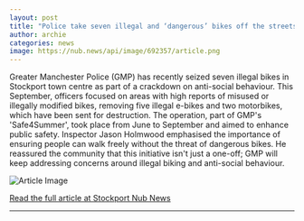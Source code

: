 ```yaml
---
layout: post
title: "Police take seven illegal and ‘dangerous’ bikes off the streets of Stockport"
author: archie
categories: news
image: https://nub.news/api/image/692357/article.png
---
```

Greater Manchester Police (GMP) has recently seized seven illegal bikes in Stockport town centre as part of a crackdown on anti-social behaviour. This September, officers focused on areas with high reports of misused or illegally modified bikes, removing five illegal e-bikes and two motorbikes, which have been sent for destruction. The operation, part of GMP's 'Safe4Summer', took place from June to September and aimed to enhance public safety. Inspector Jason Holmwood emphasised the importance of ensuring people can walk freely without the threat of dangerous bikes. He reassured the community that this initiative isn't just a one-off; GMP will keep addressing concerns around illegal biking and anti-social behaviour.

![Article Image](https://nub.news/api/image/692357/article.png)

[Read the full article at Stockport Nub News](https://stockport.nub.news/news/local-news/police-take-seven-illegal-and-dangerous-bikes-off-the-streets-of-stockport-272284)

---
